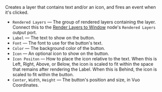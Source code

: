 Creates a layer that contains text and/or an icon, and fires an event when it's clicked.

   - `Rendered Layers` — The group of rendered layers containing the layer. Connect this to the [Render Layers to Window](vuo-node://vuo.layer.render.window) node's `Rendered Layers` output port.
   - `Label` — The text to show on the button.
   - `Font` — The font to use for the button's text.
   - `Color` — The background color of the button.
   - `Icon` — An optional icon to show on the button.
   - `Icon Positon` — How to place the icon relative to the text.  When this is Left, Right, Above, or Below, the icon is scaled to fit within the space that remains after rendering the Label.  When this is Behind, the icon is scaled to fit within the button.
   - `Center`, `Width`, `Height` — The button's position and size, in Vuo Coordinates.
